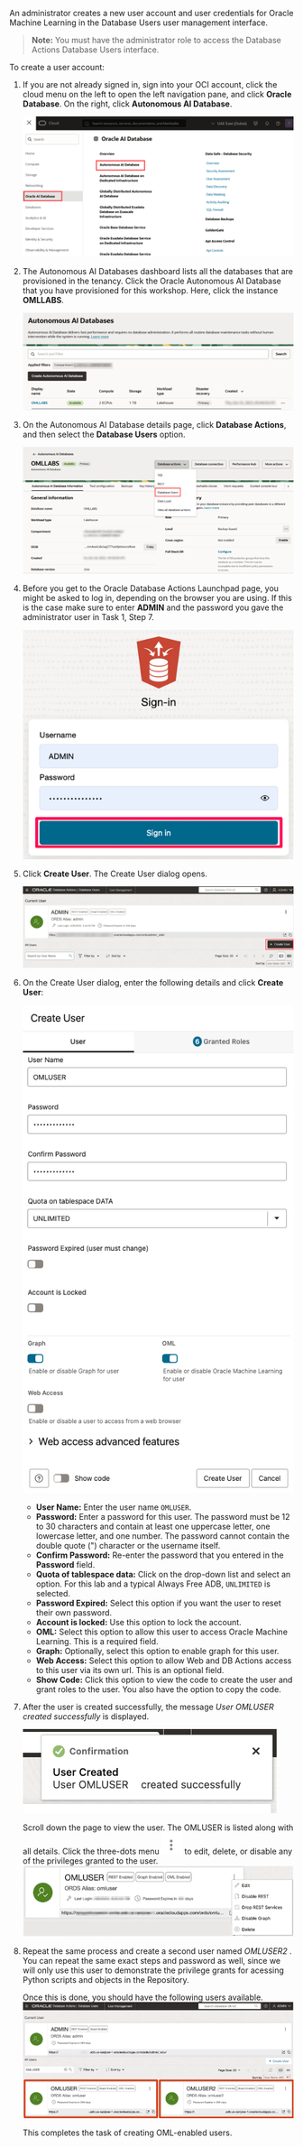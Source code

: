 <!--
    {
        "name":"Create an OML User",
        "description":"Steps to create an OML user by the name OMLUSER"
    }
-->

An administrator creates a new user account and user credentials for Oracle Machine Learning in the Database Users user management interface.

> **Note:** You must have the administrator role to access the Database Actions Database Users interface.

To create a user account:

1. If you are not already signed in, sign into your OCI account, click the cloud menu on the left to open the left navigation pane, and click **Oracle Database**. On the right, click **Autonomous AI Database**.

	![Autonomous AI Database under Oracle Database](images/database-adw-rw.png " ")

2. The Autonomous AI Databases dashboard lists all the databases that are provisioned in the tenancy. Click the Oracle Autonomous AI Database that you have provisioned for this workshop. Here, click the instance **OMLLABS**.

	![Oracle Autonomous Data Warehouse](images/adw-omllabs-listed-rw.png " ")

3. On the Autonomous AI Database details page, click **Database Actions**, and then select the **Database Users** option.

	![Database Actions button in ADB Console](images/database-actions-dbusers-rw.png " ")

4. Before you get to the Oracle Database Actions Launchpad page, you might be asked to log in, depending on the browser you are using.  If this is the case make sure to enter **ADMIN** and the password you gave the administrator user in Task 1, Step 7.
   
    ![ADB login into Database Actions](images/login-to-actions.png " ")

5. Click **Create User**. The Create User dialog opens.

	![Create user option](images/create-users-db.png " ")

6. On the Create User dialog, enter the following details and click **Create User**:	  

	![Create user dialog](images/create-user-dialog.png " ")

	* **User Name:** Enter the user name `OMLUSER`.
	* **Password:** Enter a password for this user. The password must be 12 to 30 characters and contain at least one uppercase letter, one lowercase letter, and one number. The password cannot contain the double quote (") character or the username itself.
	* **Confirm Password:** Re-enter the password that you entered in the **Password** field.
	* **Quota of tablespace data:** Click on the drop-down list and select an option. For this lab and a typical Always Free ADB, `UNLIMITED` is selected.
	* **Password Expired:** Select this option if you want the user to reset their own password.
	* **Account is locked:** Use this option to lock the account.
	* **OML:** Select this option to allow this user to access Oracle Machine Learning. This is a required field.
	* **Graph:** Optionally, select this option to enable graph for this user.
	* **Web Access:** Select this option to allow Web and DB Actions access to this user via its own url. This is an optional field.
	* **Show Code:** Click this option to view the code to create the user and grant roles to the user. You also have the option to copy the code.

7. After the user is created successfully, the message _User OMLUSER created successfully_ is displayed.

	![Oracle Autonomous Data Warehouse](images/user-creation-msg.png " ")

	Scroll down the page to view the user. The OMLUSER is listed along with all details. Click the three-dots menu ![ellipse icon](images/ellipse.png) to edit, delete, or disable any of the privileges granted to the user.
	![User created successfully](images/view-user.png " ")

8. Repeat the same process and create a second user named _OMLUSER2_ . You can repeat the same exact steps and password as well, since we will only use this user to demonstrate the privilege grants for acessing Python scripts and objects in the Repository.

	Once this is done, you should have the following users available.
	![Two users created successfully](images/created-two-oml-users.png " ")


	This completes the task of creating OML-enabled users.
